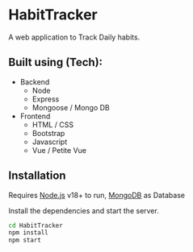 # HabitTracker
A web application to Track Daily habits.

## Built using (Tech): 
- Backend
  - Node
  - Express
  - Mongoose / Mongo DB
- Frontend
  - HTML / CSS
  - Bootstrap
  - Javascript
  - Vue / Petite Vue


## Installation
Requires [Node.js](https://nodejs.org/) v18+ to run,
[MongoDB](https://www.mongodb.com/docs/manual/tutorial/install-mongodb-on-ubuntu/) as Database

Install the dependencies and start the server.

```sh
cd HabitTracker
npm install
npm start
```

 
 
